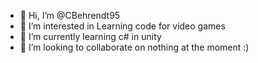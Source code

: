 - 👋 Hi, I’m @CBehrendt95
- 👀 I’m interested in Learning code for video games
- 🌱 I’m currently learning c# in unity
- 💞️ I’m looking to collaborate on nothing at the moment :)
